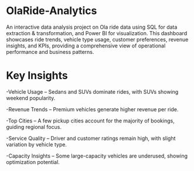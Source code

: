 # OlaRide-Analytics
An interactive data analysis project on Ola ride data using SQL for data extraction &amp; transformation, and Power BI for visualization. This dashboard showcases ride trends, vehicle type usage, customer preferences, revenue insights, and KPIs, providing a comprehensive view of operational performance and business patterns.

# Key Insights

-Vehicle Usage – Sedans and SUVs dominate rides, with SUVs showing weekend popularity.

-Revenue Trends – Premium vehicles generate higher revenue per ride.

-Top Cities – A few pickup cities account for the majority of bookings, guiding regional focus.

-Service Quality – Driver and customer ratings remain high, with slight variation by vehicle type.

-Capacity Insights – Some large-capacity vehicles are underused, showing optimization potential.
